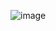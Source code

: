 ![image](//www.plantuml.com/plantuml/png/ZP51IiHG44JtVOfUPgumBfoh26Om44SnttqSHJUY6_ckTF068KOC-IPUeVf6LYiuson2z--kUjMGLHMEBiBbQIcX26Mks5cD7WCI6dIApYARTmuRVA5Nbi6sLBGOCTcLRIsA_494bdX3xpDyKDouUEINoFYqQtjIgzcst8vshsv7Qv7onD4_xa2aM6k6LpvuYvDyESzykD1macyquuAdBaHrYHUs7VKzjMGHyAWMMMvegpt0RebwLdppESqzKxKAP-UIbrMk6RNnBss7YKZF6j0uCg9Zc-p1xXpWyNlpvhXOoug5_-07)
